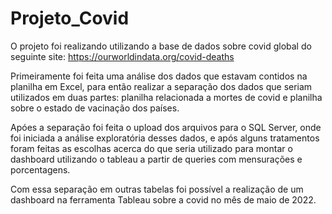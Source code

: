 # Projeto_Covid
O projeto foi realizando utilizando a base de dados sobre covid global do seguinte site: https://ourworldindata.org/covid-deaths

Primeiramente foi feita uma análise dos dados que estavam contidos na planilha em Excel, para então realizar a separação dos dados que seriam utilizados em duas partes: planilha relacionada a mortes de covid e planilha sobre o estado de vacinação dos países.

Apóes a separação foi feita o upload dos arquivos para o SQL Server, onde foi iniciada a análise exploratória desses dados, e após alguns tratamentos foram feitas as escolhas acerca do que seria utilizado para montar o dashboard utilizando o tableau a partir de queries com mensurações e porcentagens.

Com essa separação em outras tabelas foi possível a realização de um dashboard na ferramenta Tableau sobre a covid no mês de maio de 2022.
